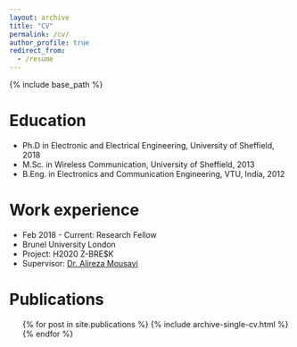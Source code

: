 ```yaml
---
layout: archive
title: "CV"
permalink: /cv/
author_profile: true
redirect_from:
  - /resume
---
```


{% include base_path %}

Education
======
* Ph.D in Electronic and Electrical Engineering, University of Sheffield, 2018
* M.Sc. in Wireless Communication, University of Sheffield, 2013
* B.Eng. in Electronics and Communication Engineering, VTU, India, 2012

 Work experience
 ======
  * Feb 2018 - Current: Research Fellow
  * Brunel University London
  * Project: H2020 Z-BRE$K
  * Supervisor: [Dr. Alireza Mousavi](http://people.brunel.ac.uk/~emstaam/)

 Publications
 ======
  <ul>{% for post in site.publications %}
   {% include archive-single-cv.html %}
  {% endfor %}</ul>
